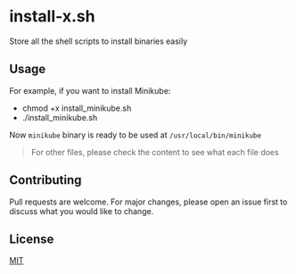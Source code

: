 # install-x.sh

Store all the shell scripts to install binaries easily

## Usage

For example, if you want to install Minikube:

- chmod +x install_minikube.sh
- ./install_minikube.sh

Now `minikube` binary is ready to be used at `/usr/local/bin/minikube`

> For other files, please check the content to see what each file does

## Contributing

Pull requests are welcome. For major changes, please open an issue first to discuss what you would like to change.

## License

[MIT](https://choosealicense.com/licenses/mit/)
